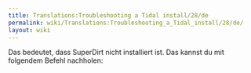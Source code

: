 ```yaml
---
title: Translations:Troubleshooting a Tidal install/28/de
permalink: wiki/Translations:Troubleshooting_a_Tidal_install/28/de/
layout: wiki
---
```


Das bedeutet, dass SuperDirt nicht installiert ist. Das kannst du mit
folgendem Befehl nachholen:
